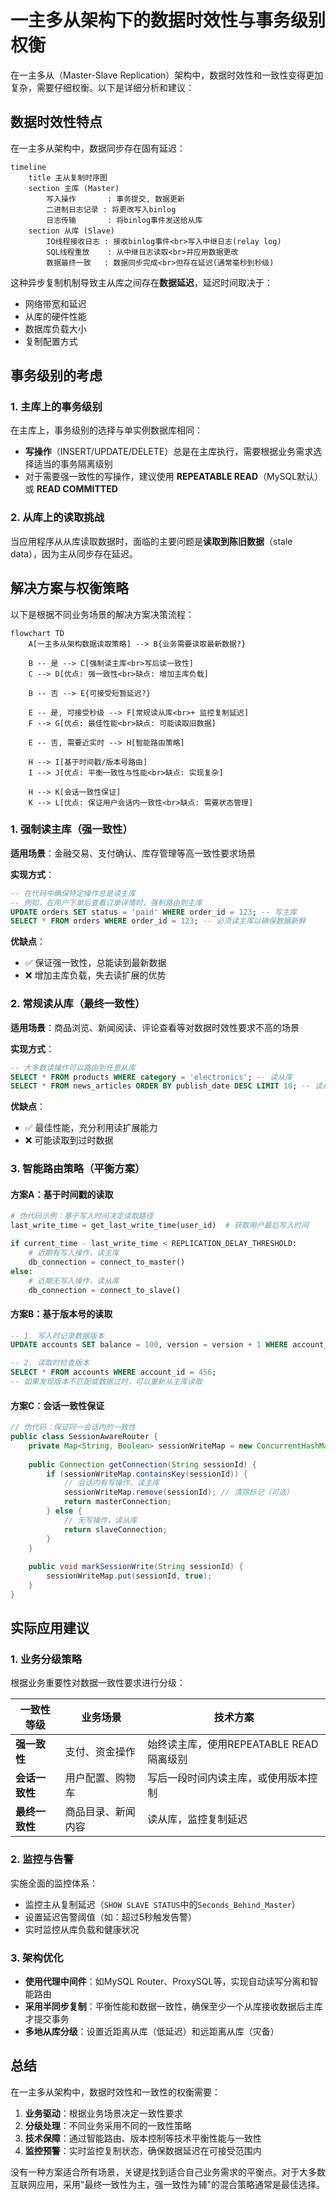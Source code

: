 # 一主多从架构下的数据时效性与事务级别权衡

在一主多从（Master-Slave Replication）架构中，数据时效性和一致性变得更加复杂，需要仔细权衡。以下是详细分析和建议：

## 数据时效性特点

在一主多从架构中，数据同步存在固有延迟：

```mermaid
timeline
    title 主从复制时序图
    section 主库 (Master)
        写入操作       : 事务提交, 数据更新
        二进制日志记录 : 将更改写入binlog
        日志传输       : 将binlog事件发送给从库
    section 从库 (Slave)
        IO线程接收日志 : 接收binlog事件<br>写入中继日志(relay log)
        SQL线程重放    : 从中继日志读取<br>并应用数据更改
        数据最终一致   : 数据同步完成<br>但存在延迟(通常毫秒到秒级)
```

这种异步复制机制导致主从库之间存在**数据延迟**，延迟时间取决于：
- 网络带宽和延迟
- 从库的硬件性能
- 数据库负载大小
- 复制配置方式

## 事务级别的考虑

### 1. 主库上的事务级别

在主库上，事务级别的选择与单实例数据库相同：

- **写操作**（INSERT/UPDATE/DELETE）总是在主库执行，需要根据业务需求选择适当的事务隔离级别
- 对于需要强一致性的写操作，建议使用 **REPEATABLE READ**（MySQL默认）或 **READ COMMITTED**

### 2. 从库上的读取挑战

当应用程序从从库读取数据时，面临的主要问题是**读取到陈旧数据**（stale data），因为主从同步存在延迟。

## 解决方案与权衡策略

以下是根据不同业务场景的解决方案决策流程：

```mermaid
flowchart TD
    A[一主多从架构数据读取策略] --> B{业务需要读取最新数据?}

    B -- 是 --> C[强制读主库<br>写后读一致性]
    C --> D[优点: 强一致性<br>缺点: 增加主库负载]

    B -- 否 --> E{可接受短暂延迟?}
    
    E -- 是, 可接受秒级 --> F[常规读从库<br>+ 监控复制延迟]
    F --> G[优点: 最佳性能<br>缺点: 可能读取旧数据]
    
    E -- 否, 需要近实时 --> H[智能路由策略]
    
    H --> I[基于时间戳/版本号路由]
    I --> J[优点: 平衡一致性与性能<br>缺点: 实现复杂]
    
    H --> K[会话一致性保证]
    K --> L[优点: 保证用户会话内一致性<br>缺点: 需要状态管理]
```

### 1. 强制读主库（强一致性）

**适用场景**：金融交易、支付确认、库存管理等高一致性要求场景

**实现方式**：
```sql
-- 在代码中确保特定操作总是读主库
-- 例如，在用户下单后查看订单详情时，强制路由到主库
UPDATE orders SET status = 'paid' WHERE order_id = 123; -- 写主库
SELECT * FROM orders WHERE order_id = 123; -- 必须读主库以确保数据新鲜
```

**优缺点**：
- ✅ 保证强一致性，总能读到最新数据
- ❌ 增加主库负载，失去读扩展的优势

### 2. 常规读从库（最终一致性）

**适用场景**：商品浏览、新闻阅读、评论查看等对数据时效性要求不高的场景

**实现方式**：
```sql
-- 大多数读操作可以路由到任意从库
SELECT * FROM products WHERE category = 'electronics'; -- 读从库
SELECT * FROM news_articles ORDER BY publish_date DESC LIMIT 10; -- 读从库
```

**优缺点**：
- ✅ 最佳性能，充分利用读扩展能力
- ❌ 可能读取到过时数据

### 3. 智能路由策略（平衡方案）

#### 方案A：基于时间戳的读取

```python
# 伪代码示例：基于写入时间决定读取路径
last_write_time = get_last_write_time(user_id)  # 获取用户最后写入时间

if current_time - last_write_time < REPLICATION_DELAY_THRESHOLD:
    # 近期有写入操作，读主库
    db_connection = connect_to_master()
else:
    # 近期无写入操作，读从库
    db_connection = connect_to_slave()
```

#### 方案B：基于版本号的读取

```sql
-- 1. 写入时记录数据版本
UPDATE accounts SET balance = 100, version = version + 1 WHERE account_id = 456;

-- 2. 读取时检查版本
SELECT * FROM accounts WHERE account_id = 456;
-- 如果发现版本不匹配或数据过时，可以重新从主库读取
```

#### 方案C：会话一致性保证

```java
// 伪代码：保证同一会话内的一致性
public class SessionAwareRouter {
    private Map<String, Boolean> sessionWriteMap = new ConcurrentHashMap<>();
    
    public Connection getConnection(String sessionId) {
        if (sessionWriteMap.containsKey(sessionId)) {
            // 会话内有写操作，读主库
            sessionWriteMap.remove(sessionId); // 清除标记（可选）
            return masterConnection;
        } else {
            // 无写操作，读从库
            return slaveConnection;
        }
    }
    
    public void markSessionWrite(String sessionId) {
        sessionWriteMap.put(sessionId, true);
    }
}
```

## 实际应用建议

### 1. 业务分级策略

根据业务重要性对数据一致性要求进行分级：

| 一致性等级     | 业务场景           | 技术方案                                |
| -------------- | ------------------ | --------------------------------------- |
| **强一致性**   | 支付、资金操作     | 始终读主库，使用REPEATABLE READ隔离级别 |
| **会话一致性** | 用户配置、购物车   | 写后一段时间内读主库，或使用版本控制    |
| **最终一致性** | 商品目录、新闻内容 | 读从库，监控复制延迟                    |

### 2. 监控与告警

实施全面的监控体系：
- 监控主从复制延迟（`SHOW SLAVE STATUS`中的`Seconds_Behind_Master`）
- 设置延迟告警阈值（如：超过5秒触发告警）
- 实时监控从库负载和健康状况

### 3. 架构优化

- **使用代理中间件**：如MySQL Router、ProxySQL等，实现自动读写分离和智能路由
- **采用半同步复制**：平衡性能和数据一致性，确保至少一个从库接收数据后主库才提交事务
- **多地从库分级**：设置近距离从库（低延迟）和远距离从库（灾备）

## 总结

在一主多从架构中，数据时效性和一致性的权衡需要：

1. **业务驱动**：根据业务场景决定一致性要求
2. **分级处理**：不同业务采用不同的一致性策略
3. **技术保障**：通过智能路由、版本控制等技术平衡性能与一致性
4. **监控预警**：实时监控复制状态，确保数据延迟在可接受范围内

没有一种方案适合所有场景，关键是找到适合自己业务需求的平衡点。对于大多数互联网应用，采用"最终一致性为主，强一致性为辅"的混合策略通常是最佳选择。